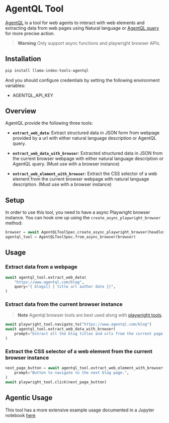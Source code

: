 # AgentQL Tool

[AgentQL](https://www.agentql.com/) is a tool for web agents to interact with web elements and extracting data from web pages using Natural language or [AgentQL query](https://docs.agentql.com/agentql-query) for more precise action.

> **Warning**
> Only support async functions and playwright browser APIs.

## Installation

```bash
pip install llama-index-tools-agentql
```

And you should configure credentials by setting the following environment variables:

- AGENTQL_API_KEY

## Overview

AgentQL provide the following three tools:

- **`extract_web_data`**: Extract structured data in JSON form from webpage provided by a url with either natural language description or AgentQL query.

- **`extract_web_data_with_browser`**: Extracted structured data in JSON from the current browser webpage with either natural language description or AgentQL query. (Must use with a browser instance)

- **`extract_web_element_with_browser`**: Extract the CSS selector of a web element from the current browser webpage with natural language description. (Must use with a browser instance)

## Setup

In order to use this tool, you need to have a async Playwright browser instance. You can hook one up using the `create_async_playwright_browser` method:

```python
browser = await AgentQLToolSpec.create_async_playwright_browser(headless=False)
agentql_tool = AgentQLToolSpec.from_async_browser(browser)
```

## Usage

### Extract data from a webpage

```python
await agentql_tool.extract_web_data(
    "https://www.agentql.com/blog",
    query="{ blogs[] { title url author date }}",
)
```

### Extract data from the current browser instance
> **Note**
> Agentql browser tools are best used along with [playwright tools](https://llamahub.ai/l/tools/llama-index-tools-playwright?from=).

```python
await playwright_tool.navigate_to("https://www.agentql.com/blog")
await agentql_tool.extract_web_data_with_browser(
    prompt="Extract all the blog titles and urls from the current page.",
)
```

### Extract the CSS selector of a web element from the current browser instance
```python
next_page_button = await agentql_tool.extract_web_element_with_browser(
    prompt="Button to navigate to the next blog page.",
)
await playwright_tool.click(next_page_button)
```

## Agentic Usage
This tool has a more extensive example usage documented in a Jupyter notebook [here](https://github.com/run-llama/llama_index/blob/main/llama-index-integrations/tools/llama-index-tools-agentql/examples/AgentQL_browser_agent.ipynb)
